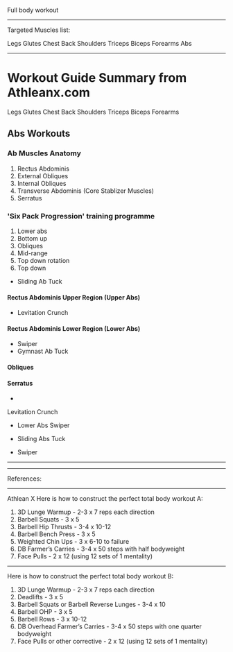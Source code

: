 Full body workout

---

Targeted Muscles list:

Legs
Glutes
Chest
Back
Shoulders
Triceps
Biceps
Forearms
Abs

---
# Workout Guide Summary from Athleanx.com


Legs
Glutes
Chest
Back
Shoulders
Triceps
Biceps
Forearms
## Abs Workouts
### Ab Muscles Anatomy
1. Rectus Abdominis
2. External Obliques
3. Internal Obliques
4. Transverse Abdominis (Core Stablizer Muscles)
5. Serratus
### 'Six Pack Progression' training programme
1. Lower abs
2. Bottom up
3. Obliques
4. Mid-range
5. Top down rotation
6. Top down



- Sliding Ab Tuck
#### Rectus Abdominis Upper Region (Upper Abs)
- Levitation Crunch
#### Rectus Abdominis Lower Region (Lower Abs)
- Swiper
- Gymnast Ab Tuck
#### Obliques
#### Serratus
- 
Levitation Crunch
 - Lower Abs
Swiper

- Sliding Abs Tuck
- Swiper

---



---
References:

---

Athlean X
Here is how to construct the perfect total body workout A:
1. 3D Lunge Warmup - 2-3 x 7 reps each direction
2. Barbell Squats - 3 x 5
3.  Barbell Hip Thrusts - 3-4 x 10-12 
4. Barbell Bench Press - 3 x 5 
5. Weighted Chin Ups - 3 x 6-10 to failure 
6. DB Farmer’s Carries - 3-4 x 50 steps with half bodyweight
7. Face Pulls - 2 x 12 (using 12 sets of 1 mentality)
---
Here is how to construct the perfect total body workout B:
1. 3D Lunge Warmup - 2-3 x 7 reps each direction
2. Deadlifts - 3 x 5
3. Barbell Squats or Barbell Reverse Lunges - 3-4 x 10
4. Barbell OHP - 3 x 5
5. Barbell Rows - 3 x 10-12
6. DB Overhead Farmer’s Carries - 3-4 x 50 steps with one quarter bodyweight
7. Face Pulls or other corrective - 2 x 12 (using 12 sets of 1 mentality)
<!--stackedit_data:
eyJoaXN0b3J5IjpbNjQwNTk0OTk2LC03NzY3MTMzNTgsLTg0MT
ExNTQ4M119
-->